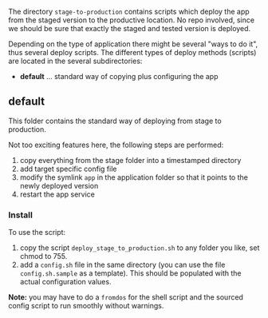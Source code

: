 The directory `stage-to-production` contains scripts which deploy the app from the staged version to the productive location. No repo involved, since we should be sure that exactly the staged and tested version is deployed.

Depending on the type of application there might be several "ways to do it", thus several deploy scripts. The different types of deploy methods (scripts) are located in the several subdirectories:

* **default** ... standard way of copying plus configuring the app 

## default

This folder contains the standard way of deploying from stage to production.

Not too exciting features here, the following steps are performed:

1. copy everything from the stage folder into a timestamped directory
2. add target specific config file
3. modify the symlink `app` in the application folder so that it points to the newly deployed version
4. restart the app service

### Install

To use the script:

1. copy the script `deploy_stage_to_production.sh` to any folder you like, set chmod to 755.
2. add a `config.sh` file in the same directory (you can use the file `config.sh.sample` as a template). This should be populated with the actual configuration values.

**Note:** you may have to do a `fromdos` for the shell script and the sourced config script to run smoothly without warnings.
